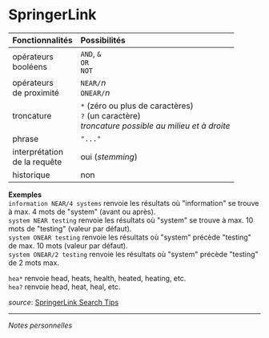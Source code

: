 # SpringerLink

| Fonctionnalités | Possibilités |
| :-------- | :---- |
| opérateurs<br/>booléens | `AND`, `&`<br/>`OR`<br/>`NOT` |
| opérateurs<br/>de proximité | `NEAR/`*n*<br/>`ONEAR/`*n*  |
| troncature | `*` (zéro ou plus de caractères)<br/>`?` (un caractère) <br/>*troncature possible au milieu et à droite* |
| phrase | `"..."` |
| interprétation<br/>de la requête | oui (*stemming*) |
| historique | non |

**Exemples**   
`information NEAR/4 systems` renvoie les résultats où "information" se trouve à max. 4 mots de "system" (avant ou après).   
`system NEAR testing` renvoie les résultats où "system" se trouve à max. 10 mots de "testing" (valeur par défaut).   
`system ONEAR testing` renvoie les résultats où "system" précède "testing" de max. 10 mots (valeur par défaut).   
`system ONEAR/2 testing` renvoie les résultats où "system" précède "testing" de 2 mots max.   

`hea*` renvoie head, heats, health, heated, heating, etc.   
`hea?` renvoie head, heat, heal, etc.   

*source*: [SpringerLink Search Tips](https://link.springer.com/searchhelp)

---

*Notes personnelles*

